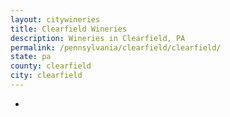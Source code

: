 ```yaml
---
layout: citywineries
title: Clearfield Wineries
description: Wineries in Clearfield, PA
permalink: /pennsylvania/clearfield/clearfield/
state: pa
county: clearfield
city: clearfield
---
```

-
